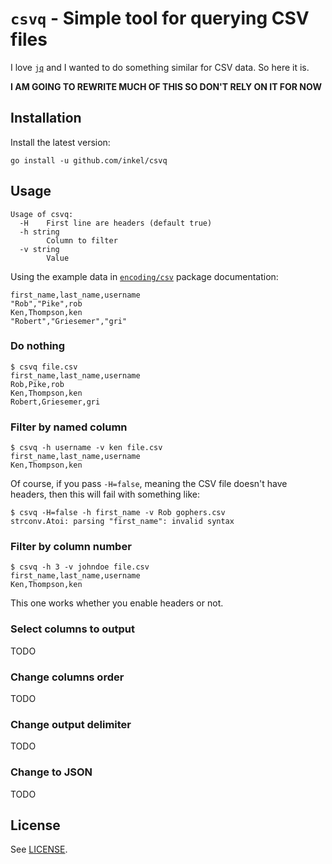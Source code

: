 # `csvq` - Simple tool for querying CSV files

I love [`jq`](https://stedolan.github.io/jq/) and I wanted to do something similar for CSV data. So here it is.

**I AM GOING TO REWRITE MUCH OF THIS SO DON'T RELY ON IT FOR NOW**

## Installation
Install the latest version:

```
go install -u github.com/inkel/csvq
```

## Usage
```
Usage of csvq:
  -H	First line are headers (default true)
  -h string
    	Column to filter
  -v string
    	Value
```

Using the example data in [`encoding/csv`](https://golang.org/pkg/encoding/csv/) package documentation:

```
first_name,last_name,username
"Rob","Pike",rob
Ken,Thompson,ken
"Robert","Griesemer","gri"
``` 

### Do nothing
```
$ csvq file.csv
first_name,last_name,username
Rob,Pike,rob
Ken,Thompson,ken
Robert,Griesemer,gri
```

### Filter by named column
```
$ csvq -h username -v ken file.csv
first_name,last_name,username
Ken,Thompson,ken
```

Of course, if you pass `-H=false`, meaning the CSV file doesn't have headers, then this will fail with something like:

```
$ csvq -H=false -h first_name -v Rob gophers.csv
strconv.Atoi: parsing "first_name": invalid syntax
```

### Filter by column number
```
$ csvq -h 3 -v johndoe file.csv
first_name,last_name,username
Ken,Thompson,ken
```

This one works whether you enable headers or not.

### Select columns to output
TODO

### Change columns order
TODO

### Change output delimiter
TODO

### Change to JSON
TODO

## License
See [LICENSE](LICENSE).
